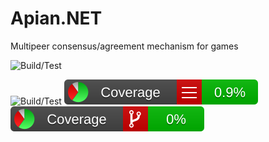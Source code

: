 # Apian.NET

Multipeer consensus/agreement mechanism for games

![Build/Test](https://github.com/Apian-Framework/Apian.Net/workflows/Build-Test/badge.svg)

![Build/Test](https://github.com/Apian-Framework/Apian.Net/workflows/Build-Test/badge.svg) ![Line Coverage](https://github.com/Apian-Framework/Apian-CI-Badges/blob/Apian/Apian_linecoverage.svg) ![Branch Coverage](https://github.com/Apian-Framework/Apian-CI-Badges/blob/Apian/Apian_branchcoverage.svg)
